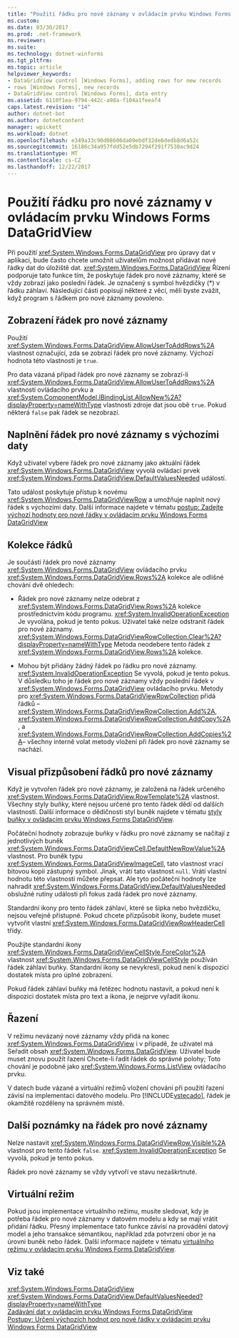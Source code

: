 ```yaml
---
title: "Použití řádku pro nové záznamy v ovládacím prvku Windows Forms DataGridView"
ms.custom: 
ms.date: 03/30/2017
ms.prod: .net-framework
ms.reviewer: 
ms.suite: 
ms.technology: dotnet-winforms
ms.tgt_pltfrm: 
ms.topic: article
helpviewer_keywords:
- DataGridView control [Windows Forms], adding rows for new records
- rows [Windows Forms], new records
- DataGridView control [Windows Forms], data entry
ms.assetid: 6110f1ea-9794-442c-a98a-f104a1feeaf4
caps.latest.revision: "14"
author: dotnet-bot
ms.author: dotnetcontent
manager: wpickett
ms.workload: dotnet
ms.openlocfilehash: e349a33c90d08606da09ebdf32de6dedb8d6a52c
ms.sourcegitcommit: 16186c34a957fdd52e5db7294f291f7530ac9d24
ms.translationtype: MT
ms.contentlocale: cs-CZ
ms.lasthandoff: 12/22/2017
---
```

# <a name="using-the-row-for-new-records-in-the-windows-forms-datagridview-control"></a>Použití řádku pro nové záznamy v ovládacím prvku Windows Forms DataGridView
Při použití <xref:System.Windows.Forms.DataGridView> pro úpravy dat v aplikaci, bude často chcete umožnit uživatelům možnost přidávat nové řádky dat do úložiště dat. <xref:System.Windows.Forms.DataGridView> Řízení podporuje tato funkce tím, že poskytuje řádek pro nové záznamy, které se vždy zobrazí jako poslední řádek. Je označený s symbol hvězdičky (*) v řádku záhlaví. Následující části popisují některé z věcí, měli byste zvážit, když program s řádkem pro nové záznamy povoleno.  
  
## <a name="displaying-the-row-for-new-records"></a>Zobrazení řádek pro nové záznamy  
 Použití <xref:System.Windows.Forms.DataGridView.AllowUserToAddRows%2A> vlastnost označující, zda se zobrazí řádek pro nové záznamy. Výchozí hodnota této vlastnosti je `true`.  
  
 Pro data vázaná případ řádek pro nové záznamy se zobrazí-li <xref:System.Windows.Forms.DataGridView.AllowUserToAddRows%2A> vlastností ovládacího prvku a <xref:System.ComponentModel.IBindingList.AllowNew%2A?displayProperty=nameWithType> vlastnosti zdroje dat jsou obě `true`. Pokud některá `false` pak řádek se nezobrazí.  
  
## <a name="populating-the-row-for-new-records-with-default-data"></a>Naplnění řádek pro nové záznamy s výchozími daty  
 Když uživatel vybere řádek pro nové záznamy jako aktuální řádek <xref:System.Windows.Forms.DataGridView> vyvolá ovládací prvek <xref:System.Windows.Forms.DataGridView.DefaultValuesNeeded> událostí.  
  
 Tato událost poskytuje přístup k novému <xref:System.Windows.Forms.DataGridViewRow> a umožňuje naplnit nový řádek s výchozími daty. Další informace najdete v tématu [postup: Zadejte výchozí hodnoty pro nové řádky v ovládacím prvku Windows Forms DataGridView](../../../../docs/framework/winforms/controls/specify-default-values-for-new-rows-in-the-datagrid.md)  
  
## <a name="the-rows-collection"></a>Kolekce řádků  
 Je součástí řádek pro nové záznamy <xref:System.Windows.Forms.DataGridView> ovládacího prvku <xref:System.Windows.Forms.DataGridView.Rows%2A> kolekce ale odlišné chování dvě ohledech:  
  
-   Řádek pro nové záznamy nelze odebrat z <xref:System.Windows.Forms.DataGridView.Rows%2A> kolekce prostřednictvím kódu programu. <xref:System.InvalidOperationException> Je vyvolána, pokud je tento pokus. Uživatel také nelze odstranit řádek pro nové záznamy. <xref:System.Windows.Forms.DataGridViewRowCollection.Clear%2A?displayProperty=nameWithType> Metoda neodebere tento řádek z <xref:System.Windows.Forms.DataGridView.Rows%2A> kolekce.  
  
-   Mohou být přidány žádný řádek po řádku pro nové záznamy. <xref:System.InvalidOperationException> Se vyvolá, pokud je tento pokus. V důsledku toho je řádek pro nové záznamy vždy poslední řádek v <xref:System.Windows.Forms.DataGridView> ovládacího prvku. Metody pro <xref:System.Windows.Forms.DataGridViewRowCollection> přidá řádků –<xref:System.Windows.Forms.DataGridViewRowCollection.Add%2A>, <xref:System.Windows.Forms.DataGridViewRowCollection.AddCopy%2A>, a <xref:System.Windows.Forms.DataGridViewRowCollection.AddCopies%2A>– všechny interně volat metody vložení při řádek pro nové záznamy se nachází.  
  
## <a name="visual-customization-of-the-row-for-new-records"></a>Visual přizpůsobení řádků pro nové záznamy  
 Když je vytvořen řádek pro nové záznamy, je založená na řádek určeného <xref:System.Windows.Forms.DataGridView.RowTemplate%2A> vlastnost. Všechny styly buňky, které nejsou určené pro tento řádek dědí od dalších vlastností. Další informace o dědičnosti styl buněk najdete v tématu [styly buňky v ovládacím prvku Windows Forms DataGridView](../../../../docs/framework/winforms/controls/cell-styles-in-the-windows-forms-datagridview-control.md).  
  
 Počáteční hodnoty zobrazuje buňky v řádku pro nové záznamy se načítají z jednotlivých buněk <xref:System.Windows.Forms.DataGridViewCell.DefaultNewRowValue%2A> vlastnost. Pro buněk typu <xref:System.Windows.Forms.DataGridViewImageCell>, tato vlastnost vrací bitovou kopii zástupný symbol. Jinak, vrátí tato vlastnost `null`. Vrátí vlastní hodnotu této vlastnosti můžete přepsat. Ale tyto počáteční hodnoty lze nahradit <xref:System.Windows.Forms.DataGridView.DefaultValuesNeeded> obslužné rutiny události při fokus zadá řádek pro nové záznamy.  
  
 Standardní ikony pro tento řádek záhlaví, které se šipka nebo hvězdičku, nejsou veřejně přístupné. Pokud chcete přizpůsobit ikony, budete muset vytvořit vlastní <xref:System.Windows.Forms.DataGridViewRowHeaderCell> třídy.  
  
 Použijte standardní ikony <xref:System.Windows.Forms.DataGridViewCellStyle.ForeColor%2A> vlastnost <xref:System.Windows.Forms.DataGridViewCellStyle> používán řádek záhlaví buňky. Standardní ikony se nevykreslí, pokud není k dispozici dostatek místa pro úplné zobrazení.  
  
 Pokud řádek záhlaví buňky má řetězec hodnotu nastavit, a pokud není k dispozici dostatek místa pro text a ikona, je nejprve vyřadit ikonu.  
  
## <a name="sorting"></a>Řazení  
 V režimu nevázaný nové záznamy vždy přidá na konec <xref:System.Windows.Forms.DataGridView> i v případě, že uživatel má Seřadit obsah <xref:System.Windows.Forms.DataGridView>. Uživatel bude muset znovu použít řazení Chcete-li řadit řádek do správné polohy; Toto chování je podobné jako <xref:System.Windows.Forms.ListView> ovládacího prvku.  
  
 V datech bude vázané a virtuální režimů vložení chování při použití řazení závisí na implementaci datového modelu. Pro [!INCLUDE[vstecado](../../../../includes/vstecado-md.md)], řádek je okamžitě rozděleny na správném místě.  
  
## <a name="other-notes-on-the-row-for-new-records"></a>Další poznámky na řádek pro nové záznamy  
 Nelze nastavit <xref:System.Windows.Forms.DataGridViewRow.Visible%2A> vlastnost pro tento řádek `false`. <xref:System.InvalidOperationException> Se vyvolá, pokud je tento pokus.  
  
 Řádek pro nové záznamy se vždy vytvoří ve stavu nezaškrtnuté.  
  
## <a name="virtual-mode"></a>Virtuální režim  
 Pokud jsou implementace virtuálního režimu, musíte sledovat, kdy je potřeba řádek pro nové záznamy v datovém modelu a kdy se mají vrátit přidání řádku. Přesný implementace tato funkce závisí na provádění datový model a jeho transakce sémantikou, například zda potvrzení obor je na úrovni buněk nebo řádek. Další informace najdete v tématu [virtuálního režimu v ovládacím prvku Windows Forms DataGridView](../../../../docs/framework/winforms/controls/virtual-mode-in-the-windows-forms-datagridview-control.md).  
  
## <a name="see-also"></a>Viz také  
 <xref:System.Windows.Forms.DataGridView>  
 <xref:System.Windows.Forms.DataGridView.DefaultValuesNeeded?displayProperty=nameWithType>  
 [Zadávání dat v ovládacím prvku Windows Forms DataGridView](../../../../docs/framework/winforms/controls/data-entry-in-the-windows-forms-datagridview-control.md)  
 [Postupy: Určení výchozích hodnot pro nové řádky v ovládacím prvku Windows Forms DataGridView](../../../../docs/framework/winforms/controls/specify-default-values-for-new-rows-in-the-datagrid.md)
